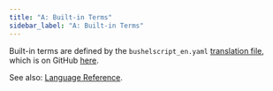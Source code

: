 ```yaml
---
title: "A: Built-in Terms"
sidebar_label: "A: Built-in Terms"
---
```


Built-in terms are defined by the `bushelscript_en.yaml` [translation file](/docs/internal/translations), which is on GitHub [here](https://github.com/BushelScript/BushelScript/blob/master/bushelscript_en/Translations/bushelscript_en.yaml).

See also: [Language Reference](/docs/ref/built-in-terms).
